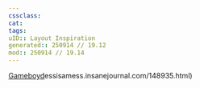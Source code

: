 ```yaml
---
cssclass:
cat:
tags:
uID:: Layout Inspiration
generated:: 250914 // 19.12
mod:: 250914 // 19.14
---
```


[Gameboyd](https://tessisamess.insanejournal.com/148935.html)essisamess.insanejournal.com/148935.html)

